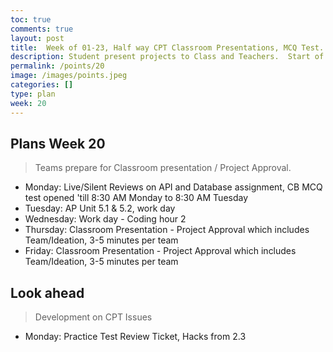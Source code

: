 ```yaml
---
toc: true
comments: true
layout: post
title:  Week of 01-23, Half way CPT Classroom Presentations, MCQ Test.
description: Student present projects to Class and Teachers.  Start of College Board Unit 2 data lectures.
permalink: /points/20
image: /images/points.jpeg
categories: []
type: plan
week: 20
---
```


## Plans Week 20
> Teams prepare for Classroom presentation / Project Approval.

- Monday: Live/Silent Reviews on API and Database assignment, CB MCQ test opened 'till 8:30 AM Monday to 8:30 AM Tuesday
- Tuesday: AP Unit 5.1 & 5.2, work day
- Wednesday: Work day - Coding hour 2
- Thursday: Classroom Presentation - Project Approval which includes Team/Ideation, 3-5 minutes per team
- Friday: Classroom Presentation - Project Approval which includes Team/Ideation, 3-5 minutes per team

## Look ahead
> Development on CPT Issues

- Monday: Practice Test Review Ticket, Hacks from 2.3
